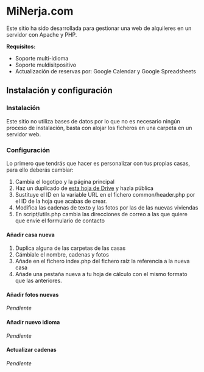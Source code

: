 # MiNerja.com

Este sitio ha sido desarrollada para gestionar una web de alquileres en un servidor con Apache y PHP.

**Requisitos:**

* Soporte multi-idioma
* Soporte muldisitpositivo
* Actualización de reservas por: Google Calendar y Google Spreadsheets

## Instalación y configuración

### Instalación

Este sitio no utiliza bases de datos por lo que no es necesario ningún proceso de instalación, basta con alojar los ficheros en una carpeta en un servidor web.

### Configuración

Lo primero que tendrás que hacer es personalizar con tus propias casas, para ello deberás cambiar:

1. Cambia el logotipo y la página principal
2. Haz un duplicado de [esta hoja de Drive](https://docs.google.com/spreadsheets/d/1O6kZq7zZOL8d8TBzyARirJA-wxu5oYXMXkpsfD1-KOA/edit?usp=sharing) y hazla pública
3. Sustituye el ID en la variable URL en el fichero common/header.php por el ID de la hoja que acabas de crear.
4. Modifica las cadenas de texto y las fotos por las de las nuevas viviendas
5. En script/utils.php cambia las direcciones de correo a las que quiere que envíe el formulario de contacto

#### Añadir casa nueva
1. Duplica alguna de las carpetas de las casas
2. Cámbiale el nombre, cadenas y fotos
3. Añade en el fichero index.php del fichero raíz la referencia a la nueva casa
4. Añade una pestaña nueva a tu hoja de cálculo con el mismo formato que las anteriores.

#### Añadir fotos nuevas
_Pendiente_

#### Añadir nuevo idioma
_Pendiente_

#### Actualizar cadenas
_Pendiente_
